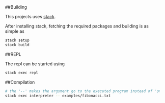 
##Building

This projects uses [stack](https://docs.haskellstack.org/en/stable/README/). 

After installing stack, fetching the required packages and building is as simple as 

```sh
stack setup
stack build
```

##REPL

The repl can be started using 

```sh
stack exec repl
```

##Compilation

```sh 
# the '--' makes the argument go to the executed program instead of 'stack'
stack exec interpreter -- examples/fibonacci.txt
```
